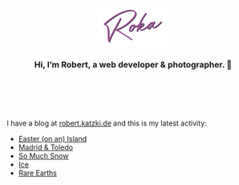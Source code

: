 <div align="center">
  <br>
  <br>
  <br>
  <br>
  <a href="https://robert.katzki.de/">
    <img width="140" src="https://github.com/ro-ka/ro-ka/blob/master/logo.svg" alt="Roka">
  </a>
  <br>
  <h3>Hi, I’m Robert, a web developer & photographer. 👋</h3>
 
  <br>
  <br>
  <br>
  <br>
</div>

I have a blog at [robert.katzki.de](https://robert.katzki.de/) and this is my latest activity:
<!-- BLOG-POST-LIST:START -->
- [Easter &lpar;on an&rpar; Island](https://robert.katzki.de/photos/2022/easter-on-an-island)
- [Madrid &amp; Toledo](https://robert.katzki.de/photos/2022/marid-toledo)
- [So Much Snow](https://robert.katzki.de/photos/2022/so-much-snow)
- [Ice](https://robert.katzki.de/photos/2022/ice)
- [Rare Earths](https://robert.katzki.de/photos/2022/rare-earths)
<!-- BLOG-POST-LIST:END -->
